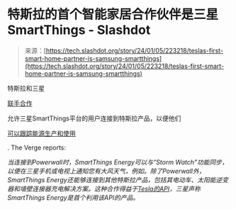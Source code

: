 <!--yml

category: 未分类

date: 2024-05-27 14:34:23

-->

# 特斯拉的首个智能家居合作伙伴是三星SmartThings - Slashdot

> 来源：[https://tech.slashdot.org/story/24/01/05/223218/teslas-first-smart-home-partner-is-samsung-smartthings](https://tech.slashdot.org/story/24/01/05/223218/teslas-first-smart-home-partner-is-samsung-smartthings)

特斯拉和三星

[联手合作](https://news.samsung.com/global/samsung-announces-collaboration-with-tesla-at-ces-2024-for-smartthings-energy)

允许三星SmartThings平台的用户连接到特斯拉产品，以便他们

[可以跟踪能源生产和使用](https://www.theverge.com/2024/1/4/24026070/tesla-smart-home-samsung-smartthings-energy)

. The Verge reports:

*当连接到Powerwall时，SmartThings Energy可以与“Storm Watch”功能同步，以便在三星手机或电视上通知您有大风天气，例如。除了Powerwall外，SmartThings Energy还能够连接到其他特斯拉产品，包括其电动车、太阳能逆变器和墙壁连接器充电解决方案。这种合作得益于[Tesla的API](https://tech.slashdot.org/story/23/10/13/2047226/tesla-releases-official-api-documentation-to-support-third-party-apps)，三星声称SmartThings Energy是首个利用该API的产品。*
